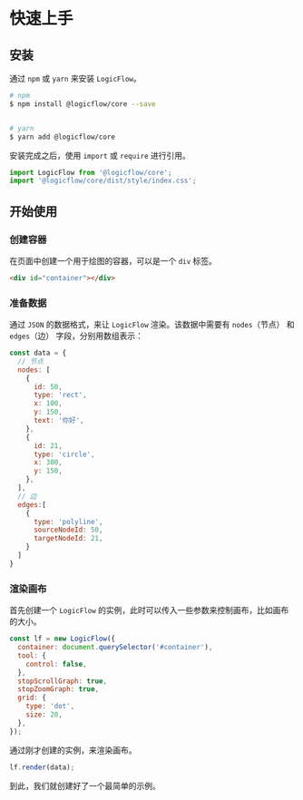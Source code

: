 # 快速上手
## 安装
通过 `npm` 或 `yarn` 来安装 `LogicFlow`。

```sh
# npm
$ npm install @logicflow/core --save


# yarn
$ yarn add @logicflow/core

```
安装完成之后，使用 `import` 或 `require` 进行引用。
```js
import LogicFlow from '@logicflow/core';
import '@logicflow/core/dist/style/index.css';
```

## 开始使用
### 创建容器

在页面中创建一个用于绘图的容器，可以是一个 `div` 标签。

```html
<div id="container"></div>
```


### 准备数据
通过 `JSON` 的数据格式，来让 `LogicFlow` 渲染。该数据中需要有 `nodes`（节点） 和 `edges`（边） 字段，分别用数组表示：
```js
const data = {
  // 节点
  nodes: [
    {
      id: 50,
      type: 'rect',
      x: 100,
      y: 150,
      text: '你好',
    },
    {
      id: 21,
      type: 'circle',
      x: 300,
      y: 150,
    },
  ],
  // 边
  edges:[
    {
      type: 'polyline',
      sourceNodeId: 50,
      targetNodeId: 21,
    }
  ]
}
```

### 渲染画布

首先创建一个 `LogicFlow` 的实例，此时可以传入一些参数来控制画布，比如画布的大小。

```js
const lf = new LogicFlow({
  container: document.querySelector('#container'),
  tool: {
    control: false,
  },
  stopScrollGraph: true,
  stopZoomGraph: true,
  grid: {
    type: 'dot',
    size: 20,
  },
});
```

通过刚才创建的实例，来渲染画布。
```js
lf.render(data);
```

到此，我们就创建好了一个最简单的示例。

<example :height="300" ></example>